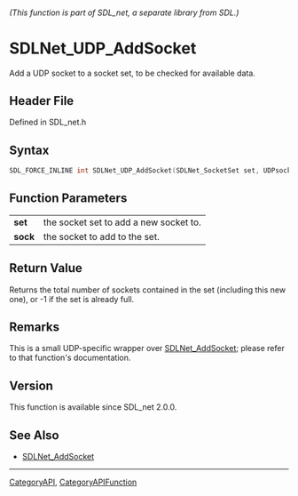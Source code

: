 ###### (This function is part of SDL_net, a separate library from SDL.)
# SDLNet_UDP_AddSocket

Add a UDP socket to a socket set, to be checked for available data.

## Header File

Defined in SDL_net.h

## Syntax

```c
SDL_FORCE_INLINE int SDLNet_UDP_AddSocket(SDLNet_SocketSet set, UDPsocket sock);
```

## Function Parameters

|              |                                        |
| ------------ | -------------------------------------- |
| **set**      | the socket set to add a new socket to. |
| **sock**     | the socket to add to the set.          |

## Return Value

Returns the total number of sockets contained in the set (including this
new one), or -1 if the set is already full.

## Remarks

This is a small UDP-specific wrapper over
[SDLNet_AddSocket](SDLNet_AddSocket); please refer to that function's
documentation.

## Version

This function is available since SDL_net 2.0.0.

## See Also

- [SDLNet_AddSocket](SDLNet_AddSocket)

----
[CategoryAPI](CategoryAPI), [CategoryAPIFunction](CategoryAPIFunction)

